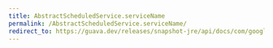 ```yaml
---
title: AbstractScheduledService.serviceName
permalink: /AbstractScheduledService.serviceName/
redirect_to: https://guava.dev/releases/snapshot-jre/api/docs/com/google/common/util/concurrent/AbstractScheduledService.html#serviceName--
---
```

